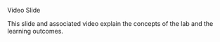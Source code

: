 Video Slide

This slide and associated video explain the concepts of the lab and the learning outcomes.